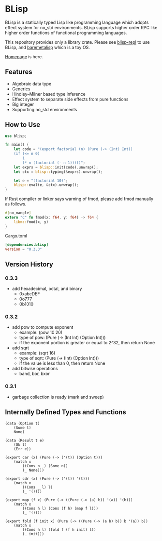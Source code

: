 # BLisp

BLisp is a statically typed Lisp like programming language which adopts effect system for no_std environments.
BLisp supports higher order RPC like higher order functions of functional programming languages.

This repository provides only a library crate.
Please see [blisp-repl](https://github.com/ytakano/blisp-repl) to use BLisp,
and [baremetalisp](https://github.com/ytakano/baremetalisp) which is a toy OS.

[Homepage](https://ytakano.github.io/blisp/) is here.

## Features

- Algebraic data type
- Generics
- Hindley–Milner based type inference
- Effect system to separate side effects from pure functions
- Big integer
- Supporting no_std environments

## How to Use

```rust
use blisp;

fn main() {
    let code = "(export factorial (n) (Pure (-> (Int) Int))
    (if (<= n 0)
        1
        (* n (factorial (- n 1)))))";
    let exprs = blisp::init(code).unwrap();
    let ctx = blisp::typing(&exprs).unwrap();

    let e = "(factorial 10)";
    blisp::eval(e, &ctx).unwrap();
}
```

If Rust compiler or linker says warning of fmod,
please add fmod manually as follows.

```rust
#[no_mangle]
extern "C" fn fmod(x: f64, y: f64) -> f64 {
    libm::fmod(x, y)
}
```

Cargo.toml

```toml
[dependencies.blisp]
version = "0.3.3"
```

## Version History

### 0.3.3

- add hexadecimal, octal, and binary
  - 0xabcDEF
  - 0o777
  - 0b1010

### 0.3.2

- add pow to compute exponent
  - example: (pow 10 20)
  - type of pow: (Pure (-> (Int Int) (Option Int)))
  - if the exponent portion is greater or equal to 2^32, then return None
- add sqrt
  - example: (sqrt 16)
  - type of sqrt: (Pure (-> (Int) (Option Int)))
  - if the value is less than 0, then return None
- add bitwise operations
  - band, bor, bxor

### 0.3.1

- garbage collection is ready (mark and sweep)

## Internally Defined Types and Functions

```common-lisp
(data (Option t)
    (Some t)
    None)

(data (Result t e)
    (Ok t)
    (Err e))

(export car (x) (Pure (-> ('(t)) (Option t)))
    (match x
        ((Cons n _) (Some n))
        (_ None)))

(export cdr (x) (Pure (-> ('(t)) '(t)))
    (match x
        ((Cons _ l) l)
        (_ '())))

(export map (f x) (Pure (-> ((Pure (-> (a) b)) '(a)) '(b)))
    (match x
        ((Cons h l) (Cons (f h) (map f l)))
        (_ '())))

(export fold (f init x) (Pure (-> ((Pure (-> (a b) b)) b '(a)) b))
    (match x
        ((Cons h l) (fold f (f h init) l))
        (_ init)))
```

